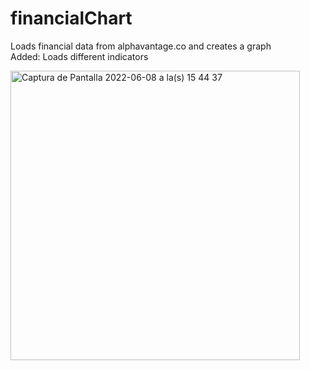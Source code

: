 # financialChart
Loads financial data from alphavantage.co and creates a graph <br>
Added: Loads different indicators


<img width="463" alt="Captura de Pantalla 2022-06-08 a la(s) 15 44 37" src="https://user-images.githubusercontent.com/73369706/172734107-a79b9d46-888e-49c7-8420-96615795d93f.png">
